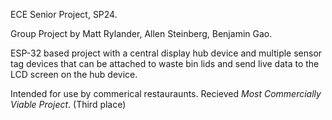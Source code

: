 ECE Senior Project, SP24.

Group Project by Matt Rylander, Allen Steinberg, Benjamin Gao.

ESP-32 based project with a central display hub device and multiple sensor tag devices that can be attached to waste bin lids and send live data to the LCD screen on the hub device. 


Intended for use by commerical restauraunts. Recieved _Most Commercially Viable Project_. (Third place)
